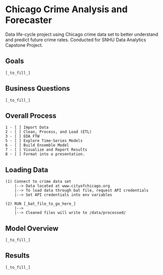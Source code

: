 # Chicago Crime Analysis and Forecaster
Data life-cycle project using Chicago crime data set to better understand and predict future crime rates. Conducted for SNHU Data Analytics Capstone Project.

## Goals
```
[_to_fill_]
```

## Business Questions
```
[_to_fill_]
```

## Overall Process
 
```
1 - [ ] Import Data
2 - [ ] Clean, Process, and Load (ETL)
3 - [ ] EDA FTW
5 - [ ] Explore Time-Series Models
6 - [ ] Build Ensemble Model
7 - [ ] Visualize and Report Results
8 - [ ] Format into a presentation.
```

## Loading Data
```
(1) Connect to crime data set
	|--> Data located at www.cityofchicago.org
	|--> To load data through bat file, request API credentials
	|--> Set API credentials into env variables 

(2) RUN [_bat_file_to_go_here_]
	|--> 
	|--> Cleaned files will write to /data/processed/
```

## Model Overview
```
[_to_fill_]
```

## Results
```
[_to_fill_]
```
